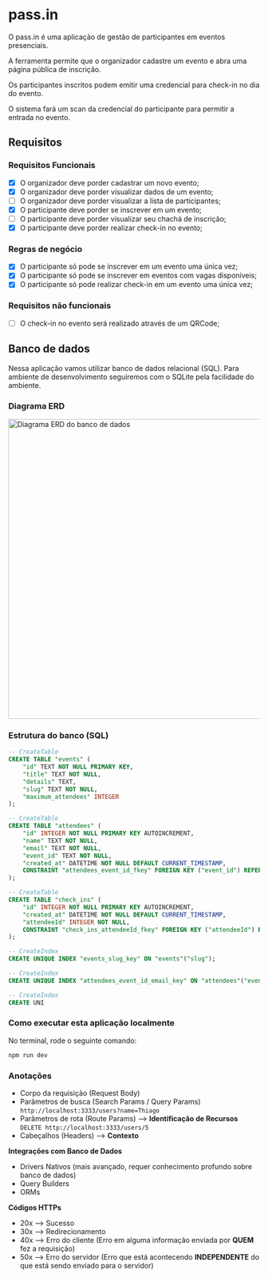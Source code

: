 # pass.in

O pass.in é uma aplicação de gestão de participantes em eventos presenciais.

A ferramenta permite que o organizador cadastre um evento e abra uma página pública de inscrição.

Os participantes inscritos podem emitir uma credencial para check-in no dia do evento.

O sistema fará um scan da credencial do participante para permitir a entrada no evento.

## Requisitos

### Requisitos Funcionais

- [x] O organizador deve porder cadastrar um novo evento;
- [x] O organizador deve porder visualizar dados de um evento;
- [ ] O organizador deve porder visualizar a lista de participantes;
- [x] O participante deve porder se inscrever em um evento;
- [ ] O participante deve porder visualizar seu chachá de inscrição;
- [x] O participante deve porder realizar check-in no evento;

### Regras de negócio

- [x] O participante só pode se inscrever em um evento uma única vez;
- [x] O participante só pode se inscrever em eventos com vagas disponíveis;
- [x] O participante só pode realizar check-in em um evento uma única vez;

### Requisitos não funcionais

- [ ] O check-in no evento será realizado através de um QRCode;

## Banco de dados

Nessa aplicação vamos utilizar banco de dados relacional (SQL). Para ambiente de desenvolvimento seguiremos com o SQLite pela facilidade do ambiente.

### Diagrama ERD

<img src=".github/erd.svg" width="600" alt="Diagrama ERD do banco de dados" />

### Estrutura do banco (SQL)

```sql
-- CreateTable
CREATE TABLE "events" (
    "id" TEXT NOT NULL PRIMARY KEY,
    "title" TEXT NOT NULL,
    "details" TEXT,
    "slug" TEXT NOT NULL,
    "maximum_attendees" INTEGER
);

-- CreateTable
CREATE TABLE "attendees" (
    "id" INTEGER NOT NULL PRIMARY KEY AUTOINCREMENT,
    "name" TEXT NOT NULL,
    "email" TEXT NOT NULL,
    "event_id" TEXT NOT NULL,
    "created_at" DATETIME NOT NULL DEFAULT CURRENT_TIMESTAMP,
    CONSTRAINT "attendees_event_id_fkey" FOREIGN KEY ("event_id") REFERENCES "events" ("id") ON DELETE RESTRICT ON UPDATE CASCADE
);

-- CreateTable
CREATE TABLE "check_ins" (
    "id" INTEGER NOT NULL PRIMARY KEY AUTOINCREMENT,
    "created_at" DATETIME NOT NULL DEFAULT CURRENT_TIMESTAMP,
    "attendeeId" INTEGER NOT NULL,
    CONSTRAINT "check_ins_attendeeId_fkey" FOREIGN KEY ("attendeeId") REFERENCES "attendees" ("id") ON DELETE RESTRICT ON UPDATE CASCADE
);

-- CreateIndex
CREATE UNIQUE INDEX "events_slug_key" ON "events"("slug");

-- CreateIndex
CREATE UNIQUE INDEX "attendees_event_id_email_key" ON "attendees"("event_id", "email");

-- CreateIndex
CREATE UNI
```

### Como executar esta aplicação localmente

No terminal, rode o seguinte comando:

```bash
npm run dev
```

### Anotações

- Corpo da requisição (Request Body)
- Parâmetros de busca (Search Params / Query Params) `http://localhost:3333/users?name=Thiago`
- Parâmetros de rota (Route Params) --> **Identificação de Recursos** `DELETE http://localhost:3333/users/5`
- Cabeçalhos (Headers) --> **Contexto**

**Integrações com Banco de Dados**

- Drivers Nativos (mais avançado, requer conhecimento profundo sobre banco de dados)
- Query Builders
- ORMs

**Códigos HTTPs**

- 20x --> Sucesso
- 30x --> Redirecionamento
- 40x --> Erro do cliente (Erro em alguma informação enviada por **QUEM** fez a requisição)
- 50x --> Erro do servidor (Erro que está acontecendo **INDEPENDENTE** do que está sendo enviado para o servidor)

